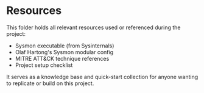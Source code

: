 # Resources

This folder holds all relevant resources used or referenced during the project:

- Sysmon executable (from Sysinternals)
- Olaf Hartong's Sysmon modular config
- MITRE ATT&CK technique references
- Project setup checklist

It serves as a knowledge base and quick-start collection for anyone wanting to replicate or build on this project.

